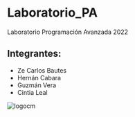 # Laboratorio_PA
Laboratorio Programación Avanzada 2022
## Integrantes: 
- Ze Carlos Bautes <br>
- Hernán Cabara <br>
- Guzmán Vera <br>
- Cintia Leal <br>

![logocm](https://user-images.githubusercontent.com/66495366/169088880-5a162b93-d677-4d70-b95f-1be402cc4266.png)
